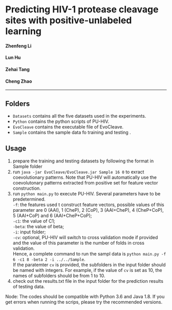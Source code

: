 # Predicting HIV-1 protease cleavage sites with positive-unlabeled learning

#### Zhenfeng Li
#### Lun Hu
#### Zehai Tang
#### Cheng Zhao
------
## Folders
- `Datasets` contains all the five datasets used in the experiments.
- `Python` contains the python scripts of PU-HIV.
- `EvoCleave` contains the executable file of EvoCleave.
- `Sample` contains the sample data fo training and testing .


## Usage
1. prepare the training and testing datasets by following the format in Sample folder
2. run `java -jar EvoCleave/EvoCleave.jar Sample 16 0` to exract coevolutionary patterns. Note that PU-HIV will automatically use the coevolutonary patterns extracted from positive set for feature vector construction.
2. run `python main.py` to execute PU-HIV. Several parameters have to be predetermined.  
   `-f`: the features used t construct feature vectors, possible values of this parameter are 0 (AAI), 1 (CheP), 2 (CoP), 3 (AAI+CheP), 4 (CheP+CoP), 5 (AAI+CoP) and 6 (AAI+CheP+CoP);  
   `-c1`: the value of C1;  
   `-beta`: the value of beta;  
   `-i`: input folder;  
   `-cv`: optional, PU-HIV will switch to cross validation mode if provided and the value of this parameter is the number of folds in cross validation.  
   Hence, a complete command to run the sampl data is `python main.py -f 6 -c1 8 -beta 2 -i ../../Sample`.  
   If the paratemter `cv` is provided, the subfolders in the input folder should be named with integers. For example, if the value of `cv` is set as 10, the names of subfolders should be from 1 to 10.
3. check out the results.txt file in the input folder for the prediction results of testing data.


Node: The codes should be compatible with Python 3.6 and Java 1.8. If you get errors when running the scrips, please try the recommended versions.
